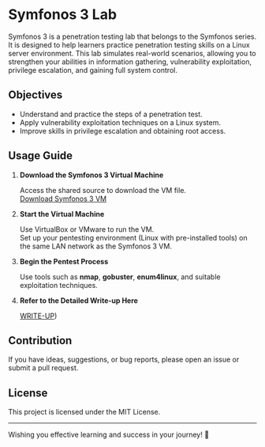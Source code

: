 # Symfonos 3 Lab

Symfonos 3 is a penetration testing lab that belongs to the Symfonos series. It is designed to help learners practice penetration testing skills on a Linux server environment. This lab simulates real-world scenarios, allowing you to strengthen your abilities in information gathering, vulnerability exploitation, privilege escalation, and gaining full system control.  

## Objectives

- Understand and practice the steps of a penetration test.  
- Apply vulnerability exploitation techniques on a Linux system.  
- Improve skills in privilege escalation and obtaining root access.  

## Usage Guide

1. **Download the Symfonos 3 Virtual Machine**  

   Access the shared source to download the VM file.  
   [Download Symfonos 3 VM](https://1drv.ms/u/c/7440D728936C9568/AWiVbJMo10AggHQ0GQAAAAA?e=C6HKb3)

2. **Start the Virtual Machine**  

   Use VirtualBox or VMware to run the VM.  
   Set up your pentesting environment (Linux with pre-installed tools) on the same LAN network as the Symfonos 3 VM.  

3. **Begin the Pentest Process**  

   Use tools such as **nmap**, **gobuster**, **enum4linux**, and suitable exploitation techniques.  

4. **Refer to the Detailed Write-up Here**  

   [WRITE-UP](https://github.com/whoamilittl3fish/WRITEUP_SYMFONOS03/blob/main/WRITEUP_Symfonos_03.md))  

## Contribution

If you have ideas, suggestions, or bug reports, please open an issue or submit a pull request.  

## License

This project is licensed under the MIT License.  

---

Wishing you effective learning and success in your journey! 🚀

